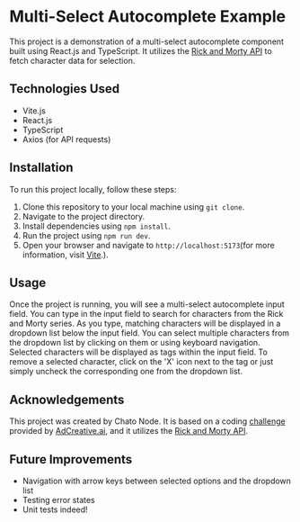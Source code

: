 # Multi-Select Autocomplete Example

This project is a demonstration of a multi-select autocomplete component built using React.js and TypeScript. It utilizes the [Rick and Morty API](https://rickandmortyapi.com/) to fetch character data for selection.

## Technologies Used

- Vite.js
- React.js
- TypeScript
- Axios (for API requests)

## Installation

To run this project locally, follow these steps:

1. Clone this repository to your local machine using `git clone`.
2. Navigate to the project directory.
3. Install dependencies using `npm install`.
4. Run the project using `npm run dev`.
5. Open your browser and navigate to `http://localhost:5173`(for more information, visit [Vite](https://vitejs.dev/).).

## Usage

Once the project is running, you will see a multi-select autocomplete input field. You can type in the input field to search for characters from the Rick and Morty series. As you type, matching characters will be displayed in a dropdown list below the input field. You can select multiple characters from the dropdown list by clicking on them or using keyboard navigation. Selected characters will be displayed as tags within the input field. To remove a selected character, click on the 'X' icon next to the tag or just simply uncheck the corresponding one from the dropdown list.

## Acknowledgements

This project was created by Chato Node. It is based on a coding [challenge](https://github.com/sahinkutlu/frontend-case/tree/main) provided by [AdCreative.ai](https://adcreative.ai/), and it utilizes the [Rick and Morty API](https://rickandmortyapi.com/).

## Future Improvements

- Navigation with arrow keys between selected options and the dropdown list
- Testing error states
- Unit tests indeed!
